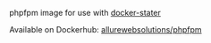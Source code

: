 phpfpm image for use with [docker-stater](https://github.com/allurewebsolutions/docker-starter)

Available on Dockerhub: [allurewebsolutions/phpfpm](https://hub.docker.com/r/allurewebsolutions/phpfpm/)
